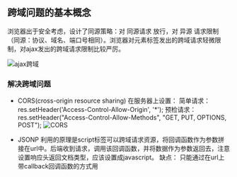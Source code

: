 ## 跨域问题的基本概念
浏览器出于安全考虑，设计了同源策略：对 同源请求 放行，对 异源 请求限制（同源：协议、域名、端口号相同）。浏览器对元素标签发出的跨域请求轻微限制，对ajax发出的跨域请求限制比较严厉。

![ajax跨域](C:\Users\SF\Desktop\学习文档\跨域问题\ajax跨域.png)

### 解决跨域问题
- CORS(cross-origin resource sharing)
  在服务器上设置：
    简单请求：res.setHeader('Access-Control-Allow-Origin', '*');
    预检请求：res.setHeader("Access-Control-Allow-Methods", "GET, PUT, OPTIONS, POST");
![CORS](C:\Users\SF\Desktop\学习文档\跨域问题\CORS.png)

- JSONP
  利用的原理是script标签可以跨域请求资源，将回调函数作为参数拼接在url中。后端收到请求，调用该回调函数，并将数据作为参数返回去，注意设置响应头返回文档类型，应该设置成javascript。
  缺点： 只能通过在url上带callback回调函数的方式用<script>标签请求资源，也就是只能发送get请求
  ```javascript
  // 前端
  function handleData(data) {
      console.log('收到 data:', data);
      const div = document.getElementById('output');
      div.innerText = `message: ${data.message}\n时间: ${data.time}`;
    }
  script.src = 'http://localhost:4000/getData?callback=handleData';
  // 后端
  // server.js
  const express = require('express');
  const app = express();

  app.get('/getData', (req, res) => {
    const callbackName = req.query.callback;  // 客户端指定的 callback 函数名
    const data = {
      message: 'Hello from JSONP server',
      time: new Date().toISOString()
    };

    // 如果没有 callback 参数，就可以返回普通 JSON（视需求），但这里我们做 JSONP
    if (callbackName) {
      // 响应要包装成 callback(data)
      const json = JSON.stringify(data);
      const responseText = `${callbackName}(${json});`;

      // 设置 Content-Type 为 JavaScript
      res.set('Content-Type', 'application/javascript');
      res.send(responseText);
    } else {
      // fallback: 普通 JSON
      res.json(data);
    }
  });

  const port = 4000;
  app.listen(port, () => {
    console.log(`JSONP server listening at http://localhost:${port}`);
  });

  ```

- 代理服务器
  原理是服务器之间是没有同源策略的，浏览器向代理服务器发起请求，再由代理服务器向目标服务器发起请求，返回给浏览器。